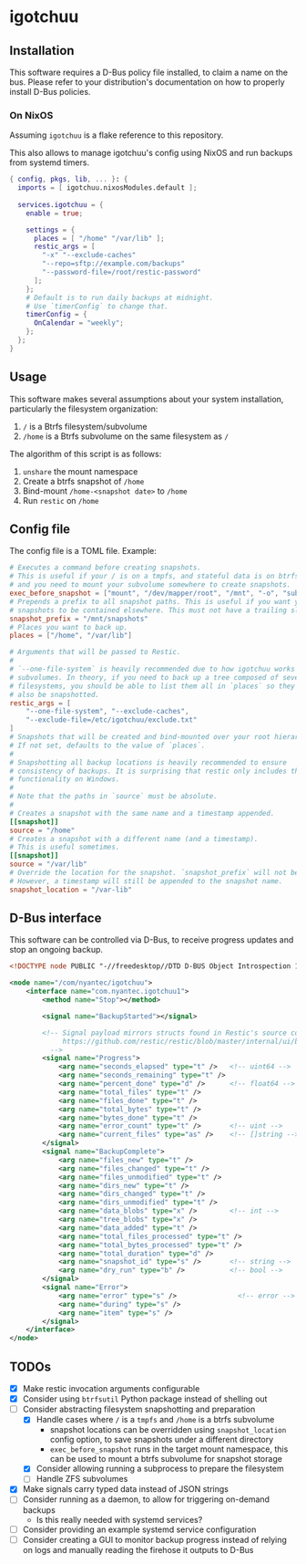 # igotchuu

## Installation
This software requires a D-Bus policy file installed, to claim a name on the
bus. Please refer to your distribution's documentation on how to properly
install D-Bus policies.

### On NixOS
Assuming `igotchuu` is a flake reference to this repository.

This also allows to manage igotchuu's config using NixOS and run backups from
systemd timers.

```nix
{ config, pkgs, lib, ... }: {
  imports = [ igotchuu.nixosModules.default ];
  
  services.igotchuu = {
    enable = true;

	settings = {
      places = [ "/home" "/var/lib" ];
	  restic_args = [
        "-x" "--exclude-caches"
        "--repo=sftp://example.com/backups"
        "--password-file=/root/restic-password"
      ];
	};
	# Default is to run daily backups at midnight.
	# Use `timerConfig` to change that.
    timerConfig = {
      OnCalendar = "weekly";
    };
  };
}
```

## Usage
This software makes several assumptions about your system installation,
particularly the filesystem organization:

1. `/` is a Btrfs filesystem/subvolume
2. `/home` is a Btrfs subvolume on the same filesystem as `/`

The algorithm of this script is as follows:

1. `unshare` the mount namespace
2. Create a btrfs snapshot of `/home`
3. Bind-mount `/home-<snapshot date>` to `/home`
4. Run `restic` on `/home`

## Config file
The config file is a TOML file. Example:

```toml
# Executes a command before creating snapshots.
# This is useful if your / is on a tmpfs, and stateful data is on btrfs,
# and you need to mount your subvolume somewhere to create snapshots.
exec_before_snapshot = ["mount", "/dev/mapper/root", "/mnt", "-o", "subvol=5"]
# Prepends a prefix to all snapshot paths. This is useful if you want your
# snapshots to be contained elsewhere. This must not have a trailing slash.
snapshot_prefix = "/mnt/snapshots"
# Places you want to back up.
places = ["/home", "/var/lib"]

# Arguments that will be passed to Restic.
#
# `--one-file-system` is heavily recommended due to how igotchuu works with
# subvolumes. In theory, if you need to back up a tree composed of several
# filesystems, you should be able to list them all in `places` so they will
# also be snapshotted.
restic_args = [
	"--one-file-system", "--exclude-caches",
	"--exclude-file=/etc/igotchuu/exclude.txt"
]
# Snapshots that will be created and bind-mounted over your root hierarchy.
# If not set, defaults to the value of `places`.
#
# Snapshotting all backup locations is heavily recommended to ensure
# consistency of backups. It is surprising that restic only includes this
# functionality on Windows.
#
# Note that the paths in `source` must be absolute.
#
# Creates a snapshot with the same name and a timestamp appended.
[[snapshot]]
source = "/home"
# Creates a snapshot with a different name (and a timestamp).
# This is useful sometimes.
[[snapshot]]
source = "/var/lib"
# Override the location for the snapshot. `snapshot_prefix` will not be used.
# However, a timestamp will still be appended to the snapshot name.
snapshot_location = "/var-lib"

```

## D-Bus interface
This software can be controlled via D-Bus, to receive progress updates
and stop an ongoing backup.

```xml
<!DOCTYPE node PUBLIC "-//freedesktop//DTD D-BUS Object Introspection 1.0//EN" "http://www.freedesktop.org/standards/dbus/1.0/introspect.dtd">

<node name="/com/nyantec/igotchuu">
    <interface name="com.nyantec.igotchuu1">
        <method name="Stop"></method>

        <signal name="BackupStarted"></signal>

        <!-- Signal payload mirrors structs found in Restic's source code
             https://github.com/restic/restic/blob/master/internal/ui/backup/json.go
          -->
        <signal name="Progress">
            <arg name="seconds_elapsed" type="t" />   <!-- uint64 -->
            <arg name="seconds_remaining" type="t" />
            <arg name="percent_done" type="d" />      <!-- float64 -->
            <arg name="total_files" type="t" />
            <arg name="files_done" type="t" />
            <arg name="total_bytes" type="t" />
            <arg name="bytes_done" type="t" />
            <arg name="error_count" type="t" />       <!-- uint -->
            <arg name="current_files" type="as" />    <!-- []string -->
        </signal>
        <signal name="BackupComplete">
            <arg name="files_new" type="t" />
            <arg name="files_changed" type="t" />
            <arg name="files_unmodified" type="t" />
            <arg name="dirs_new" type="t" />
            <arg name="dirs_changed" type="t" />
            <arg name="dirs_unmodified" type="t" />
            <arg name="data_blobs" type="x" />        <!-- int -->
            <arg name="tree_blobs" type="x" />
            <arg name="data_added" type="t" />
            <arg name="total_files_processed" type="t" />
            <arg name="total_bytes_processed" type="t" />
            <arg name="total_duration" type="d" />
            <arg name="snapshot_id" type="s" />       <!-- string -->
            <arg name="dry_run" type="b" />           <!-- bool -->
        </signal>
        <signal name="Error">
            <arg name="error" type="s" />               <!-- error -->
            <arg name="during" type="s" />
            <arg name="item" type="s" />
        </signal>
    </interface>
</node>
```

## TODOs
 - [x] Make restic invocation arguments configurable
 - [x] Consider using `btrfsutil` Python package instead of shelling out
 - [ ] Consider abstracting filesystem snapshotting and preparation
   - [x] Handle cases where `/` is a `tmpfs` and `/home` is a btrfs subvolume
     - snapshot locations can be overridden using `snapshot_location` config
       option, to save snapshots under a different directory
     - `exec_before_snapshot` runs in the target mount namespace, this can be
       used to mount a btrfs subvolume for snapshot storage
   - [x] Consider allowing running a subprocess to prepare the filesystem
   - [ ] Handle ZFS subvolumes
 - [x] Make signals carry typed data instead of JSON strings
 - [ ] Consider running as a daemon, to allow for triggering on-demand backups
   - Is this really needed with systemd services?
 - [ ] Consider providing an example systemd service configuration
 - [ ] Consider creating a GUI to monitor backup progress instead of relying on
       logs and manually reading the firehose it outputs to D-Bus 
